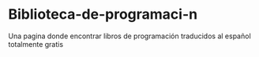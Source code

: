 # Biblioteca-de-programaci-n
Una pagina donde encontrar libros de programación traducidos al español totalmente gratis
